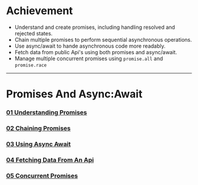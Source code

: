 # Achievement
- Understand and create promises, including handling resolved and rejected states.
- Chain multiple promises to perform sequential asynchronous operations.
- Use async/await to hande asynchronous code more readably.
- Fetch data from public Api's using both promises and async/await.
- Manage multiple concurrent promises using `promise.all` and `promise.race`
---
# Promises And Async:Await
### [01 Understanding Promises](./01_understanding_promises.js)
### [02 Chaining Promises](./02_chaining_promises.js)
### [03 Using Async Await](./03_using_async_await.js)
### [04 Fetching Data From An Api](./04_fetching_data_from_an_api.js)
### [05 Concurrent Promises](./05_concurrent_promises.js)